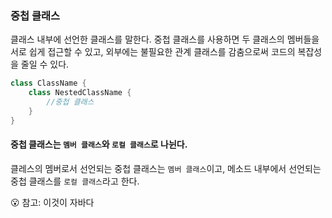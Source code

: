 ### 중첩 클래스
클래스 내부에 선언한 클래스를 말한다.
중첩 클래스를 사용하면 두 클래스의 멤버들을 서로 쉽게 접근할 수 있고,
외부에는 불필요한 관계 클래스를 감춤으로써 코드의 복잡성을 줄일 수 있다.

```java
class ClassName {
    class NestedClassName {
        //중첩 클래스
    }
}
```

#### 중첩 클래스는 `멤버 클래스`와 `로컬 클래스`로 나뉜다.
클레스의 멤버로서 선언되는 중첩 클래스는 `멤버 클래스`이고,
메소드 내부에서 선언되는 중첩 클래스를 `로컬 클래스`라고 한다.

😮 참고: 이것이 자바다

